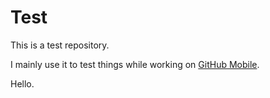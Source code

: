 # Test

This is a test repository.

I mainly use it to test things while working on [GitHub Mobile](https://github.com/mobile).

Hello.
